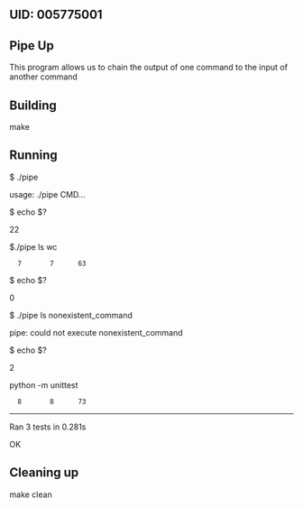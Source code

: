## UID: 005775001

## Pipe Up

This program allows us to chain the output of one
command to the input of another command

## Building

make

## Running

$ ./pipe

usage: ./pipe CMD...

$ echo $?

22

$./pipe ls wc

      7       7      63

$ echo $?

0

$ ./pipe ls nonexistent_command

pipe: could not execute nonexistent_command

$ echo $?

2

python -m unittest

      8       8      73
 ----------------------------------------------------------------------
Ran 3 tests in 0.281s

OK

## Cleaning up

make clean